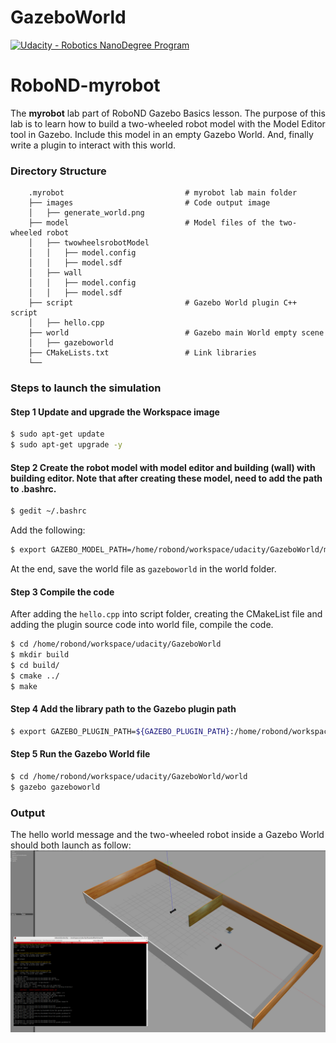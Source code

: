 # GazeboWorld

[![Udacity - Robotics NanoDegree Program](https://s3-us-west-1.amazonaws.com/udacity-robotics/Extra+Images/RoboND_flag.png)](https://www.udacity.com/robotics)

# RoboND-myrobot
The **myrobot** lab part of RoboND Gazebo Basics lesson. The purpose of this lab is to learn how to build a two-wheeled robot model with the Model Editor tool in Gazebo. Include this model in an empty Gazebo World. And, finally write a plugin to interact with this world.  

### Directory Structure
```
    .myrobot                           # myrobot lab main folder 
    ├── images                         # Code output image                   
    │   ├── generate_world.png
    ├── model                          # Model files of the two-wheeled robot
    │   ├── twowheelsrobotModel
    │   │   ├── model.config
    │   │   ├── model.sdf
    │   ├── wall
    │   │   ├── model.config
    │   │   ├── model.sdf
    ├── script                         # Gazebo World plugin C++ script      
    │   ├── hello.cpp
    ├── world                          # Gazebo main World empty scene
    │   ├── gazeboworld
    ├── CMakeLists.txt                 # Link libraries 
    └──                              
```

### Steps to launch the simulation

#### Step 1 Update and upgrade the Workspace image
```sh
$ sudo apt-get update
$ sudo apt-get upgrade -y
```

#### Step 2 Create the robot model with model editor and building (wall) with building editor. Note that after creating these model, need to add the path to .bashrc.
```sh
$ gedit ~/.bashrc
```

Add the following:
```sh
$ export GAZEBO_MODEL_PATH=/home/robond/workspace/udacity/GazeboWorld/model:$GAZEBO_MODEL_PATH
```

At the end, save the world file as `gazeboworld` in the world folder.

#### Step 3 Compile the code

After adding the `hello.cpp` into script folder, creating the CMakeList file and adding the plugin source code into world file, compile the code.

```sh
$ cd /home/robond/workspace/udacity/GazeboWorld
$ mkdir build
$ cd build/
$ cmake ../
$ make
```

#### Step 4 Add the library path to the Gazebo plugin path  
```sh
$ export GAZEBO_PLUGIN_PATH=${GAZEBO_PLUGIN_PATH}:/home/robond/workspace/udacity/GazeboWorld/build
```

#### Step 5 Run the Gazebo World file  
```sh
$ cd /home/robond/workspace/udacity/GazeboWorld/world
$ gazebo gazeboworld
```

### Output
The hello world message and the two-wheeled robot inside a Gazebo World should both launch as follow: 
![alt text](images/generate_world.png)